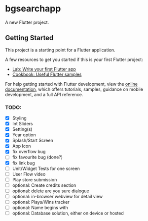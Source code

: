 # bgsearchapp

A new Flutter project.

## Getting Started

This project is a starting point for a Flutter application.

A few resources to get you started if this is your first Flutter project:

- [Lab: Write your first Flutter app](https://docs.flutter.dev/get-started/codelab)
- [Cookbook: Useful Flutter samples](https://docs.flutter.dev/cookbook)

For help getting started with Flutter development, view the
[online documentation](https://docs.flutter.dev/), which offers tutorials,
samples, guidance on mobile development, and a full API reference.

### TODO:
- [x] Styling
- [x] Int Sliders
- [x] Setting(s)
- [x] Year option
- [x] Splash/Start Screen
- [x] App Icon
- [x] fix overflow bug
- [ ] fix favourite bug (done?)
- [x] fix link bug
- [ ] Unit/Widget Tests for one screen
- [ ] User Flow video
- [ ] Play store submission
- [ ] optional: Create credits section
- [ ] optional: delete are you sure dialogue
- [ ] optional: in-browser webview for detail view
- [ ] optional: Plays/Wins tracker
- [ ] optional: Name begins with
- [ ] optional: Database solution, either on device or hosted
